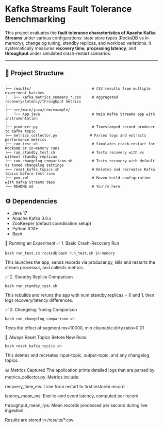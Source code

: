 # Kafka Streams Fault Tolerance Benchmarking

This project evaluates the **fault tolerance characteristics of Apache Kafka Streams** under various configurations: state store types (RocksDB vs in-memory), changelog tuning, standby replicas, and workload variations. It systematically measures **recovery time**, **processing latency**, and **throughput** under simulated crash-restart scenarios.

---

## 📁 Project Structure

```plaintext
.
├── results/                            # CSV results from multiple experiment batches
│   ├── kafka_metrics_summary_*.csv     # Aggregated recovery/latency/throughput metrics
│
├── src/main/java/com/example/
│   └── App.java                        # Main Kafka Streams app with instrumentation
│
├── producer.py                         # Timestamped record producer to Kafka topic
├── metrics_collector.py               # Parses logs and extracts performance metrics
├── run_test.sh                         # Simulates crash-restart for RocksDB or in-memory runs
├── run_standby_test.sh                 # Tests recovery with vs without standby replicas
├── run_changelog_comparison.sh         # Tests recovery with default vs tuned changelog settings
├── reset_kafka_topics.sh               # Deletes and recreates Kafka topics before test runs
├── pom.xml                             # Maven build configuration with Kafka Streams deps
└── README.md                           # You're here
```

## ⚙️ Dependencies

- Java 17
- Apache Kafka 3.6.x
- ZooKeeper (default coordination setup)
- Python 3.10+
- Bash

🧪 Running an Experiment
✅ 1. Basic Crash-Recovery Run

`bash run_test.sh rocksdb`
`bash run_test.sh in-memory`

This launches the app, sends records via producer.py, kills and restarts the stream processor, and collects metrics.

✅ 2. Standby Replica Comparison

`bash run_standby_test.sh`

This rebuilds and reruns the app with num.standby.replicas = 0 and 1, then logs recovery/latency differences.

✅ 3. Changelog Tuning Comparison

`bash run_changelog_comparison.sh`

Tests the effect of:segment.ms=10000, min.cleanable.dirty.ratio=0.01

🔁 Always Reset Topics Before New Runs

`bash reset_kafka_topics.sh`

This deletes and recreates input-topic, output-topic, and any changelog topics.

📊 Metrics Captured
The application prints detailed logs that are parsed by metrics_collector.py. Metrics include:

recovery_time_ms: Time from restart to first restored record

latency_mean_ms: End-to-end event latency, computed per record

throughput_mean_rps: Mean records processed per second during live ingestion

Results are stored in /results/*.csv.
